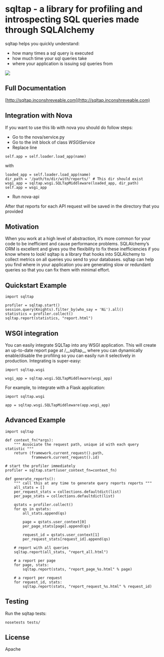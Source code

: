 # sqltap - a library for profiling and introspecting SQL queries made through SQLAlchemy

sqltap helps you quickly understand:

   * how many times a sql query is executed
   * how much time your sql queries take
   * where your application is issuing sql queries from

![](https://inconshreveable.github.io/sqltap/_images/sqltap-report-example.png)

## Full Documentation

[http://sqltap.inconshreveable.com](http://sqltap.inconshreveable.com)


## Integration with Nova

If you want to use this lib with nova you should do follow steps:

   * Go to the nova/service.py
   * Go to the init block of class *WSGIService*
   * Replace line


    self.app = self.loader.load_app(name)

with

    loaded_app = self.loader.load_app(name)
    dir_path = '/path/to/dir/with/reports/' # This dir should exist
    wsgi_app = sqltap.wsgi.SQLTapMiddleware(loaded_app, dir_path)
    self.app = wsgi_app

   * Run nova-api

After that reports for each API request will be saved in the directory that you provided

## Motivation

When you work at a high level of abstraction, it’s more common for your code to be inefficient and cause performance problems. SQLAlchemy’s ORM is excellent and gives you the flexibility to fix these inefficiencies if you know where to look! sqltap is a library that hooks into SQLAlchemy to collect metrics on all queries you send to your databases. sqltap can help you find where in your application you are generating slow or redundant queries so that you can fix them with minimal effort.

## Quickstart Example
    
    import sqltap
    
    profiler = sqltap.start()
    session.query(Knights).filter_by(who_say = 'Ni').all()
    statistics = profiler.collect()
    sqltap.report(statistics, "report.html")
    
## WSGI integration

You can easily integrate SQLTap into any WSGI application. This will create an up-to-date report page at /\_\_sqltap\_\_ where
you can dynamically enable/disable the profiling so you can easily run it selectively in production. Integrating is super-easy:

    import sqltap.wsgi
    
    wsgi_app = sqltap.wsgi.SQLTapMiddleware(wsgi_app)
    
For example, to integrate with a Flask application:

    import sqltap.wsgi
    
    app = sqltap.wsgi.SQLTapMiddleware(app.wsgi_app)

## Advanced Example

    import sqltap

    def context_fn(*args):
        """ Associate the request path, unique id with each query statistic """
        return (framework.current_request().path,
                framework.current_request().id)

    # start the profiler immediately
    profiler = sqltap.start(user_context_fn=context_fn)

    def generate_reports():
        """ call this at any time to generate query reports reports """
        all_stats = []
        per_request_stats = collections.defaultdict(list)
        per_page_stats = collections.defaultdict(list)

        qstats = profiler.collect()
        for qs in qstats:
            all_stats.append(qs)

            page = qstats.user_context[0]
            per_page_stats[page].append(qs)

            request_id = qstats.user_context[1]
            per_request_stats[request_id].append(qs)

        # report with all queries
        sqltap.report(all_stats, "report_all.html")

        # a report per page
        for page, stats:
            sqltap.report(stats, "report_page_%s.html" % page)

        # a report per request
        for request_id, stats:
            sqltap.report(stats, "report_request_%s.html" % request_id)

## Testing
Run the sqltap tests:

    nosetests tests/

## License
Apache
